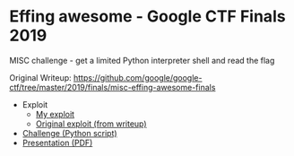# Effing awesome - Google CTF Finals 2019

MISC challenge - get a limited Python interpreter shell and read the flag

Original Writeup: <https://github.com/google/google-ctf/tree/master/2019/finals/misc-effing-awesome-finals>

+ Exploit
  - [My exploit](my_exploit.py)
  - [Original exploit (from writeup)](official_writeup_exploit.py)
+ [Challenge (Python script)](service.py)
+ [Presentation (PDF)](talk.pdf)

